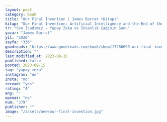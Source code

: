 ```yaml
---
layout: post
category: book
title: "Our Final Invention | James Barrat (Kitap)"
kitap: "Our Final Invention: Artificial Intelligence and the End of the Human Era"
tr: "Son İcadımız - Yapay Zeka ve İnsanlık Çağının Sonu"
yazar: "James Barrat"
yil: "2020"
sayfa: "336"
goodreads: "https://www.goodreads.com/book/show/17286699-our-final-invention"
description: ""
last_modified_at: 2023-09-15
published: false
posted: 2023-09-15
tag: "yapay zeka"
instagram: "no"
insta: "no"
reread: "yes"
rating: "4"
eng: ""
openai: "no"
num: "379"
publisher: ""
image: "/assets/new/our-final-invention.jpg"
---
```

